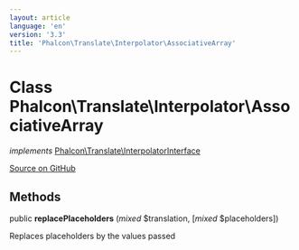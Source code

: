 ```yaml
---
layout: article
language: 'en'
version: '3.3'
title: 'Phalcon\Translate\Interpolator\AssociativeArray'
---
```

# Class **Phalcon\Translate\Interpolator\AssociativeArray**

*implements* [Phalcon\Translate\InterpolatorInterface](/3.3/en/api/Phalcon_Translate_InterpolatorInterface)

<a href="https://github.com/phalcon/cphalcon/tree/v3.3.0/phalcon/translate/interpolator/associativearray.zep" class="btn btn-default btn-sm">Source on GitHub</a>

## Methods
public  **replacePlaceholders** (*mixed* $translation, [*mixed* $placeholders])

Replaces placeholders by the values passed



